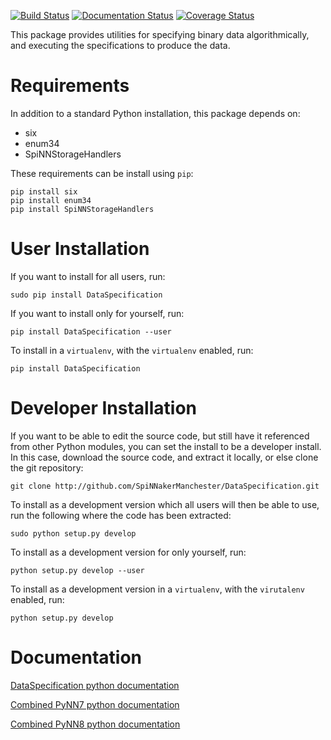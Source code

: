 [![Build Status](https://travis-ci.com/SpiNNakerManchester/DataSpecification.svg?branch=master)](https://travis-ci.com/SpiNNakerManchester/DataSpecification)
[![Documentation Status](https://readthedocs.org/projects/dataspecification/badge/?version=latest)](https://dataspecification.readthedocs.io/en/latest/?badge=latest)
[![Coverage Status](https://coveralls.io/repos/github/SpiNNakerManchester/DataSpecification/badge.svg?branch=master)](https://coveralls.io/github/SpiNNakerManchester/DataSpecification?branch=master)

This package provides utilities for specifying binary data algorithmically,
and executing the specifications to produce the data.

Requirements
============
In addition to a standard Python installation, this package depends on:

 - six
 - enum34
 - SpiNNStorageHandlers

These requirements can be install using `pip`:

    pip install six
    pip install enum34
    pip install SpiNNStorageHandlers

User Installation
=================
If you want to install for all users, run:

    sudo pip install DataSpecification

If you want to install only for yourself, run:

    pip install DataSpecification --user

To install in a `virtualenv`, with the `virtualenv` enabled, run:

    pip install DataSpecification

Developer Installation
======================
If you want to be able to edit the source code, but still have it referenced
from other Python modules, you can set the install to be a developer install.
In this case, download the source code, and extract it locally, or else clone
the git repository:

    git clone http://github.com/SpiNNakerManchester/DataSpecification.git

To install as a development version which all users will then be able to use,
run the following where the code has been extracted:

    sudo python setup.py develop

To install as a development version for only yourself, run:

    python setup.py develop --user

To install as a development version in a `virtualenv`, with the `virutalenv`
enabled, run:

    python setup.py develop

Documentation
=============
[DataSpecification python documentation](http://dataspecification.readthedocs.io)

[Combined PyNN7 python documentation](http://spinnaker7manchester.readthedocs.io)

[Combined PyNN8 python documentation](http://spinnaker8manchester.readthedocs.io)
